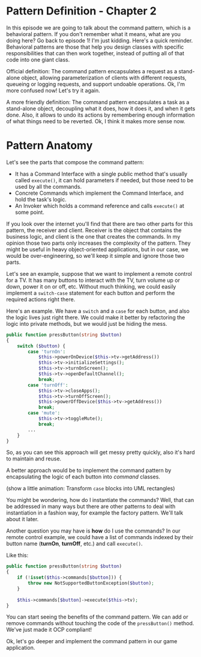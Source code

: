 # Pattern Definition - Chapter 2
In this episode we are going to talk about the command pattern, which is a behavioral pattern.
If you don't remember what it means, what are you doing here? Go back to episode 1! I'm just kidding.
Here's a quick reminder. Behavioral patterns are those that help you design classes with specific 
responsibilities that can then work together, instead of putting all of that code into one giant class.

Official definition: The command pattern encapsulates a request as a stand-alone object,
allowing parameterization of clients with different requests, queueing or logging requests,
and support undoable operations.
Ok, I'm more confused now! Let's try it again.

A more friendly definition: The command pattern encapsulates a task as a stand-alone object,
decoupling what it does, how it does it, and when it gets done. Also, it allows to undo its actions
by remembering enough information of what things need to be reverted.
Ok, I think it makes more sense now.

# Pattern Anatomy
Let's see the parts that compose the command pattern:
- It has a Command Interface with a single public method that's usually called `execute()`, it can
  hold parameters if needed, but those need to be used by all the commands.
- Concrete Commands which implement the Command Interface, and hold the task's logic.
- An Invoker which holds a command reference and calls `execute()` at some point.

If you look over the internet you'll find that there are two other parts for this pattern,
the receiver and client. Receiver is the object that contains the business logic,
and client is the one that creates the commands.
In my opinion those two parts only increases the complexity of the pattern. They might be useful
in heavy object-oriented applications, but in our case, we would be over-engineering, so we'll
keep it simple and ignore those two parts.

Let's see an example, suppose that we want to implement a remote control for a TV.
It has many buttons to interact with the TV, turn volume up or down, power it on or off, etc.
Without much thinking, we could easily implement a `switch-case` statement for each button
and perform the required actions right there.

Here's an example. We have a `switch` and a `case` for each button, and also the logic lives
just right there. We could make it better by refactoring the logic into private methods, but we would
just be hiding the mess.

```php
public function pressButton(string $button)
{
    switch ($button) {
        case 'turnOn':
            $this->powerOnDevice($this->tv->getAddress())
            $this->tv->initializeSettings();
            $this->tv->turnOnScreen();
            $this->tv->openDefaultChannel();
            break;
        case 'turnOff':
            $this->tv->closeApps();
            $this->tv->turnOffScreen();
            $this->powerOffDevice($this->tv->getAddress())
            break;
        case 'mute':
            $this->tv->toggleMute();
            break;
        ...
    }
}
```

So, as you can see this approach will get messy pretty quickly, also it's hard to maintain and reuse.

A better approach would be to implement the command pattern by encapsulating the logic of each button
into *command* classes.

(show a little animation: Transform `case` blocks into UML rectangles)

You might be wondering, how do I instantiate the commands? Well, that can be addressed in many ways
but there are other patterns to deal with instantiation in a fashion way, for example the factory pattern.
We'll talk about it later.

Another question you may have is **how** do I use the commands? In our remote control example, we could have
a list of commands indexed by their button name (**turnOn**, **turnOff**, etc.) and call `execute()`.

Like this:

```php
public function pressButton(string $button)
{
    if (!isset($this->commands[$button])) {
        throw new NotSupportedButtonException($button);
    }
    
    $this->commands[$button]->execute($this->tv);
}
```

You can start seeing the benefits of the command pattern. We can add or remove commands
without touching the code of the `pressButton()` method. We've just made it OCP compliant!

Ok, let's go deeper and implement the command pattern in our game application.
